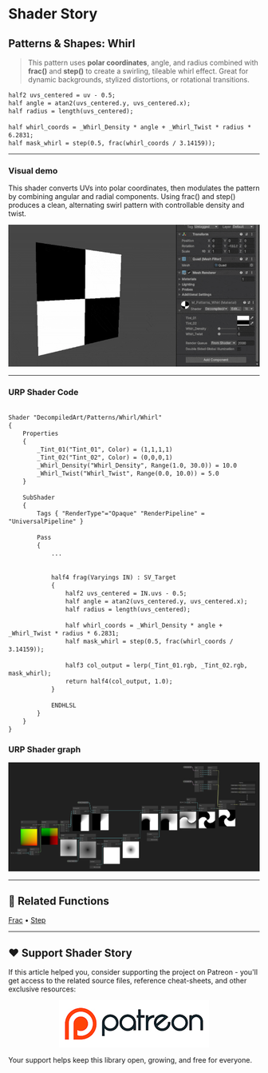# Shader Story

## Patterns & Shapes: Whirl

> This pattern uses **polar coordinates**, angle, and radius combined with **frac()** and **step()** to create a swirling, tileable whirl effect.
Great for dynamic backgrounds, stylized distortions, or rotational transitions.



```hlsl
half2 uvs_centered = uv - 0.5;
half angle = atan2(uvs_centered.y, uvs_centered.x);
half radius = length(uvs_centered);

half whirl_coords = _Whirl_Density * angle + _Whirl_Twist * radius * 6.2831;
half mask_whirl = step(0.5, frac(whirl_coords / 3.14159));
```
---

### Visual demo
This shader converts UVs into polar coordinates, then modulates the pattern by combining angular and radial components. Using frac() and step() produces a clean, alternating swirl pattern with controllable density and twist.

<p align="center">
<img src="https://github.com/DeGGeD/ShaderStory/blob/main/Resources/Images/Chapters/Patterns/DA_Patterns_Whirl_Demo_01.gif" alt="Shader Story: Patterns - Whirl" title="Shader Story: Patterns - Whirl">
</p>

---
### URP Shader Code

```hlsl

Shader "DecompiledArt/Patterns/Whirl/Whirl"
{
    Properties
    {
        _Tint_01("Tint_01", Color) = (1,1,1,1)
        _Tint_02("Tint_02", Color) = (0,0,0,1)
        _Whirl_Density("Whirl_Density", Range(1.0, 30.0)) = 10.0
        _Whirl_Twist("Whirl_Twist", Range(0.0, 10.0)) = 5.0
    }

    SubShader
    {
        Tags { "RenderType"="Opaque" "RenderPipeline" = "UniversalPipeline" }

        Pass
        {            
            ...
            

            half4 frag(Varyings IN) : SV_Target
            {
                half2 uvs_centered = IN.uvs - 0.5;
                half angle = atan2(uvs_centered.y, uvs_centered.x);
                half radius = length(uvs_centered);

                half whirl_coords = _Whirl_Density * angle + _Whirl_Twist * radius * 6.2831;
                half mask_whirl = step(0.5, frac(whirl_coords / 3.14159));

                half3 col_output = lerp(_Tint_01.rgb, _Tint_02.rgb, mask_whirl);
                return half4(col_output, 1.0);
            }

            ENDHLSL
        }
    }
}

```


### URP Shader graph
<p align="center">
<img src="https://github.com/DeGGeD/ShaderStory/blob/main/Resources/Images/Chapters/Patterns/DA_Patterns_Whirl_Graph_01.png" alt="Shader Story: Patterns - Whirl" title="Shader Story: Patterns - Whirl">
</p>

---

## 🔗 Related Functions

[Frac](https://github.com/DeGGeD/ShaderStory/blob/main/Chapters/CommonFunctions/Frac.md) • [Step](https://github.com/DeGGeD/ShaderStory/blob/main/Chapters/CommonFunctions/Step.md)

---

## ❤️ Support Shader Story

If this article helped you, consider supporting the project on Patreon - you'll get access to the related source files, reference cheat-sheets, and other exclusive resources:

<p align="center">
  <a href="https://www.patreon.com/decompiled_art" target="_blank">
    <img src="https://github.com/DeGGeD/ShaderStory/blob/main/Resources/Images/Github/ShaderStory_Github_Patreon.jpg" alt="DecompiledArt on Patreon">
  </a>
</p>

Your support helps keep this library open, growing, and free for everyone.
